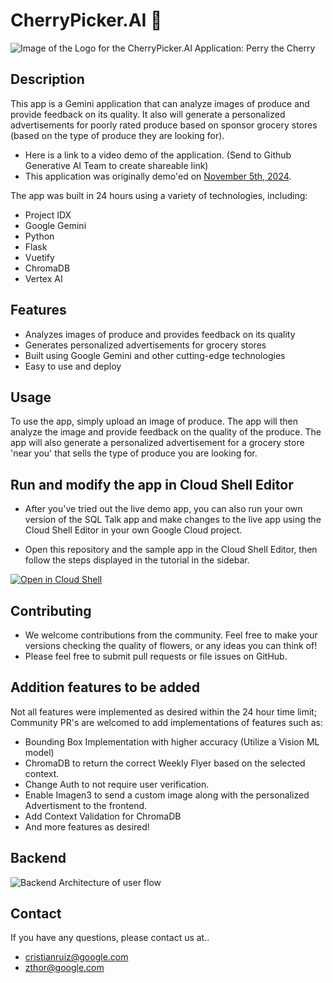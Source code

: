 # CherryPicker.AI 🍒

![Image of the Logo for the CherryPicker.AI Application: Perry the Cherry](https://media.licdn.com/dms/image/v2/D5622AQG9ymz2uaew4g/feedshare-shrink_800/feedshare-shrink_800/0/1730653525795?e=1735776000&v=beta&t=-ZTrGHhoqK1XDOTNJWcDrHHQMuVaOxaSWQIotsr7pBc)

## Description

This app is a Gemini application that can analyze images of produce and provide feedback on its quality. It also will generate a personalized advertisements for poorly rated produce based on sponsor grocery stores (based on the type of produce they are looking for).

* Here is a link to a video demo of the application. (Send to Github Generative AI Team to create shareable link)
* This application was originally demo'ed on [November 5th, 2024](https://www.youtube.com/live/MJBqVVkRbNM?si=DdZK_Ry3cCj1p1-T).

The app was built in 24 hours using a variety of technologies, including:

* Project IDX
* Google Gemini
* Python
* Flask
* Vuetify
* ChromaDB
* Vertex AI


## Features

* Analyzes images of produce and provides feedback on its quality
* Generates personalized advertisements for grocery stores
* Built using Google Gemini and other cutting-edge technologies
* Easy to use and deploy


## Usage

To use the app, simply upload an image of produce. The app will then analyze the image and provide feedback on the quality of the produce. The app will also generate a personalized advertisement for a grocery store 'near you' that sells the type of produce you are looking for.

## Run and modify the app in Cloud Shell Editor

* After you've tried out the live demo app, you can also run your own version of the SQL Talk app and make changes to the live app using the Cloud Shell Editor in your own Google Cloud project.

* Open this repository and the sample app in the Cloud Shell Editor, then follow the steps displayed in the tutorial in the sidebar.

[![Open in Cloud Shell](https://gstatic.com/cloudssh/images/open-btn.svg)](https://shell.cloud.google.com/cloudshell/editor?cloudshell_git_repo=https%3A%2F%2Fgithub.com%2Fzthor5%2Fcherrypickerai.git&cloudshell_git_branch=main&cloudshell_tutorial=tutorial.md)

## Contributing

* We welcome contributions from the community. Feel free to make your versions checking the quality of flowers, or any ideas you can think of!
* Please feel free to submit pull requests or file issues on GitHub.

## Addition features to be added
Not all features were implemented as desired within the 24 hour time limit; Community PR's are welcomed to add implementations of features such as:

* Bounding Box Implementation with higher accuracy (Utilize a Vision ML model)
* ChromaDB to return the correct Weekly Flyer based on the selected context.
* Change Auth to not require user verification.
* Enable Imagen3 to send a custom image along with the personalized Advertisment to the frontend.
* Add Context Validation for ChromaDB
* And more features as desired!

## Backend

![Backend Architecture of user flow]()

## Contact

If you have any questions, please contact us at..
* cristianruiz@google.com
* zthor@google.com 
